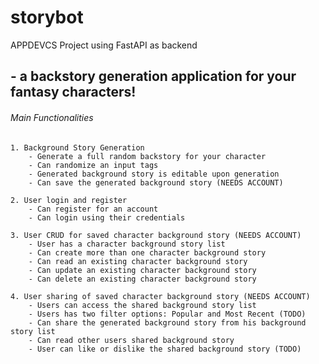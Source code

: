 # storybot
APPDEVCS Project using FastAPI as backend
## - a backstory generation application for your fantasy characters!

###### Main Functionalities

    1. Background Story Generation
        - Generate a full random backstory for your character
        - Can randomize an input tags
        - Generated background story is editable upon generation
        - Can save the generated background story (NEEDS ACCOUNT)

    2. User login and register
        - Can register for an account
        - Can login using their credentials

    3. User CRUD for saved character background story (NEEDS ACCOUNT)
        - User has a character background story list
        - Can create more than one character background story
        - Can read an existing character background story
        - Can update an existing character background story
        - Can delete an existing character background story

    4. User sharing of saved character background story (NEEDS ACCOUNT)
        - Users can access the shared background story list
        - Users has two filter options: Popular and Most Recent (TODO)
        - Can share the generated background story from his background story list
        - Can read other users shared background story
        - User can like or dislike the shared background story (TODO)
